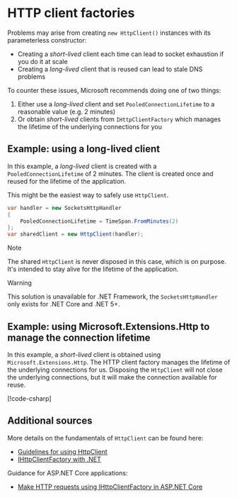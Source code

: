 # HTTP client factories

Problems may arise from creating `new HttpClient()` instances with its parameterless constructor:

- Creating a _short-lived_ client each time can lead to socket exhaustion if you do it at scale
- Creating a _long-lived_ client that is reused can lead to stale DNS problems

To counter these issues, Microsoft recommends doing one of two things:

1. Either use a _long-lived_ client and set `PooledConnectionLifetime` to a reasonable value (e.g. 2 minutes)
2. Or obtain _short-lived_ clients from `IHttpClientFactory` which manages the lifetime of the underlying connections for you

## Example: using a long-lived client

In this example, a _long-lived_ client is created with a `PooledConnectionLifetime` of 2 minutes. The client is created once and reused for the lifetime of the application.

This might be the easiest way to safely use `HttpClient`.

``` csharp
var handler = new SocketsHttpHandler
{
    PooledConnectionLifetime = TimeSpan.FromMinutes(2)
};
var sharedClient = new HttpClient(handler);
```

> [!NOTE]
> The shared `HttpClient` is never disposed in this case, which is on purpose. It's intended to stay alive for the lifetime of the application.

> [!WARNING]
> This solution is unavailable for .NET Framework, the `SocketsHttpHandler` only exists for .NET Core and .NET 5+.

## Example: using Microsoft.Extensions.Http to manage the connection lifetime

In this example, a _short-lived_ client is obtained using `Microsoft.Extensions.Http`. The HTTP client factory manages the lifetime of the underlying connections for us. Disposing the `HttpClient` will not close the underlying connections, but it will make the connection available for reuse.

[!code-csharp[](../../samples/HttpClientFactoryUsage/Program.cs)]

## Additional sources

More details on the fundamentals of `HttpClient` can be found here:

- [Guidelines for using HttpClient](https://learn.microsoft.com/en-us/dotnet/fundamentals/networking/http/httpclient-guidelines)
- [IHttpClientFactory with .NET](https://learn.microsoft.com/en-us/dotnet/core/extensions/httpclient-factory)

Guidance for ASP.NET Core applications:

- [Make HTTP requests using IHttpClientFactory in ASP.NET Core](https://learn.microsoft.com/en-us/aspnet/core/fundamentals/http-requests)